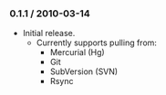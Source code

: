 ### 0.1.1 / 2010-03-14

* Initial release.
  * Currently supports pulling from:
    * Mercurial (Hg)
    * Git
    * SubVersion (SVN)
    * Rsync

